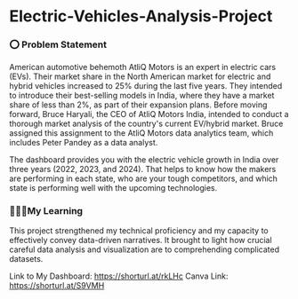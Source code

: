 # Electric-Vehicles-Analysis-Project
### ⭕ Problem Statement
American automotive behemoth AtliQ Motors is an expert in electric cars (EVs). Their market share in the North American market for electric and hybrid vehicles increased to 25% during the last five years. They intended to introduce their best-selling models in India, where they have a market share of less than 2%, as part of their expansion plans. Before moving forward, Bruce Haryali, the CEO of AtliQ Motors India, intended to conduct a thorough market analysis of the country's current EV/hybrid market. Bruce assigned this assignment to the AtliQ Motors data analytics team, which includes Peter Pandey as a data analyst.

The dashboard provides you with the electric vehicle growth in India over three years (2022, 2023, and 2024). That helps to know how the makers are performing in each state, who are your tough competitors, and which state is performing well with the upcoming technologies.

### 🧑🏽‍💻My Learning
This project strengthened my technical proficiency and my capacity to effectively convey data-driven narratives. It brought to light how crucial careful data analysis and visualization are to comprehending complicated datasets.

Link to My Dashboard: https://shorturl.at/rkLHc Canva Link: https://shorturl.at/S9VMH
